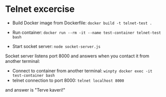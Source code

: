 # Telnet excercise

* Build Docker image from Dockerfile: ```docker build -t telnet-test .```
* Run container: ```docker run --rm -it --name test-container telnet-test bash```

* Start socket server: ```node socket-server.js```

Socket server listens port 8000 and answers when you contact it from another terminal:

* Connect to container from another terminal: ```winpty docker exec -it test-container bash```
* telnet connection to port 8000: ```telnet localhost 8000```

and answer is "Terve kaveri!"
